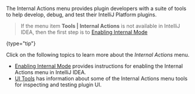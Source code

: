 [//]: # (title: Internal Actions Menu)

<!-- Copyright 2000-2020 JetBrains s.r.o. and other contributors. Use of this source code is governed by the Apache 2.0 license that can be found in the LICENSE file. -->

The Internal Actions menu provides plugin developers with a suite of tools to help develop, debug, and test their IntelliJ Platform plugins.

 >  If the menu item **Tools \| Internal Actions** is not available in IntelliJ IDEA, then the first step is to [Enabling Internal Mode](enabling_internal.md)
 >
 {type="tip"}

Click on the following topics to learn more about the _Internal Actions_ menu.
* [Enabling Internal Mode](enabling_internal.md) provides instructions for enabling the Internal Actions menu in IntelliJ IDEA.
* [UI Tools](internal_ui_sub.md) has information about some of the Internal Actions menu tools for inspecting and testing plugin UI.
